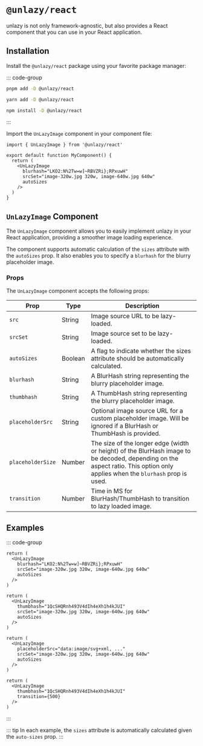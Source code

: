 # `@unlazy/react`

unlazy is not only framework-agnostic, but also provides a React component that you can use in your React application.

## Installation

Install the `@unlazy/react` package using your favorite package manager:

::: code-group
  ```bash [pnpm]
  pnpm add -D @unlazy/react
  ```
  ```bash [yarn]
  yarn add -D @unlazy/react
  ```
  ```bash [npm]
  npm install -D @unlazy/react
  ```
:::

Import the `UnLazyImage` component in your component file:

```tsx
import { UnLazyImage } from '@unlazy/react'

export default function MyComponent() {
  return (
    <UnLazyImage
      blurhash="LKO2:N%2Tw=w]~RBVZRi};RPxuwH"
      srcSet="image-320w.jpg 320w, image-640w.jpg 640w"
      autoSizes
    />
  )
}
```

## `UnLazyImage` Component

The `UnLazyImage` component allows you to easily implement unlazy in your React application, providing a smoother image loading experience.

The component supports automatic calculation of the `sizes` attribute with the `autoSizes` prop. It also enables you to specify a `blurhash` for the blurry placeholder image.

### Props

The `UnLazyImage` component accepts the following props:

| Prop | Type | Description |
| --- | --- | --- |
| `src` | String | Image source URL to be lazy-loaded. |
| `srcSet` | String | Image source set to be lazy-loaded. |
| `autoSizes` | Boolean | A flag to indicate whether the sizes attribute should be automatically calculated. |
| `blurhash` | String | A BlurHash string representing the blurry placeholder image. |
| `thumbhash` | String | A ThumbHash string representing the blurry placeholder image. |
| `placeholderSrc` | String | Optional image source URL for a custom placeholder image. Will be ignored if a BlurHash or ThumbHash is provided. |
| `placeholderSize` | Number | The size of the longer edge (width or height) of the BlurHash image to be decoded, depending on the aspect ratio. This option only applies when the `blurhash` prop is used. |
| `transition` | Number | Time in MS for BlurHash/ThumbHash to transition to lazy loaded image. |

## Examples

::: code-group
  ```tsx [BlurHash]
  return (
    <UnLazyImage
      blurhash="LKO2:N%2Tw=w]~RBVZRi};RPxuwH"
      srcSet="image-320w.jpg 320w, image-640w.jpg 640w"
      autoSizes
    />
  )
  ```
  ```tsx [ThumbHash]
  return (
    <UnLazyImage
      thumbhash="1QcSHQRnh493V4dIh4eXh1h4kJUI"
      srcSet="image-320w.jpg 320w, image-640w.jpg 640w"
      autoSizes
    />
  )
  ```
  ```tsx [Inlined placeholder image]
  return (
    <UnLazyImage
      placeholderSrc="data:image/svg+xml, ..."
      srcSet="image-320w.jpg 320w, image-640w.jpg 640w"
      autoSizes
    />
  )
  ```
  ```tsx [Transition]
  return (
    <UnLazyImage
      thumbhash="1QcSHQRnh493V4dIh4eXh1h4kJUI"
      transition={500}
    />
  )
  ```
  
:::

::: tip
In each example, the `sizes` attribute is automatically calculated given the `auto-sizes` prop.
:::
